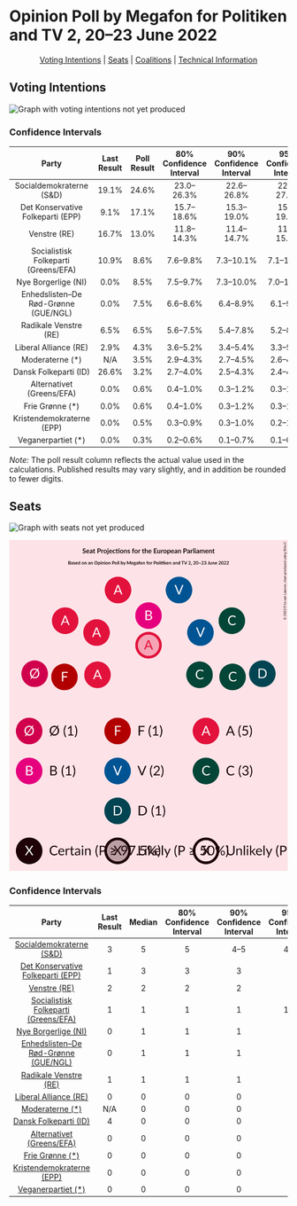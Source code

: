 # Opinion Poll by Megafon for Politiken and TV 2, 20–23 June 2022

<p align="center"><a href="#voting-intentions">Voting Intentions</a> | <a href="#seats">Seats</a> | <a href="#coalitions">Coalitions</a> | <a href="#technical-information">Technical Information</a></p>

## Voting Intentions

![Graph with voting intentions not yet produced](2022-06-23-Megafon.png "Voting Intentions")

### Confidence Intervals

| Party | Last Result | Poll Result | 80% Confidence Interval | 90% Confidence Interval | 95% Confidence Interval | 99% Confidence Interval |
|:-----:|:-----------:|:-----------:|:-----------------------:|:-----------------------:|:-----------------------:|:-----------------------:|
| Socialdemokraterne (S&D) | 19.1% | 24.6% | 23.0–26.3% |22.6–26.8% |22.2–27.2% |21.5–28.0% |
| Det Konservative Folkeparti (EPP) | 9.1% | 17.1% | 15.7–18.6% |15.3–19.0% |15.0–19.4% |14.4–20.1% |
| Venstre (RE) | 16.7% | 13.0% | 11.8–14.3% |11.4–14.7% |11.1–15.1% |10.6–15.7% |
| Socialistisk Folkeparti (Greens/EFA) | 10.9% | 8.6% | 7.6–9.8% |7.3–10.1% |7.1–10.4% |6.6–10.9% |
| Nye Borgerlige (NI) | 0.0% | 8.5% | 7.5–9.7% |7.3–10.0% |7.0–10.3% |6.6–10.9% |
| Enhedslisten–De Rød-Grønne (GUE/NGL) | 0.0% | 7.5% | 6.6–8.6% |6.4–8.9% |6.1–9.2% |5.7–9.8% |
| Radikale Venstre (RE) | 6.5% | 6.5% | 5.6–7.5% |5.4–7.8% |5.2–8.1% |4.8–8.6% |
| Liberal Alliance (RE) | 2.9% | 4.3% | 3.6–5.2% |3.4–5.4% |3.3–5.6% |3.0–6.1% |
| Moderaterne (*) | N/A | 3.5% | 2.9–4.3% |2.7–4.5% |2.6–4.7% |2.3–5.2% |
| Dansk Folkeparti (ID) | 26.6% | 3.2% | 2.7–4.0% |2.5–4.3% |2.4–4.5% |2.1–4.8% |
| Alternativet (Greens/EFA) | 0.0% | 0.6% | 0.4–1.0% |0.3–1.2% |0.3–1.3% |0.2–1.5% |
| Frie Grønne (*) | 0.0% | 0.6% | 0.4–1.0% |0.3–1.2% |0.3–1.3% |0.2–1.5% |
| Kristendemokraterne (EPP) | 0.0% | 0.5% | 0.3–0.9% |0.3–1.0% |0.2–1.1% |0.2–1.4% |
| Veganerpartiet (*) | 0.0% | 0.3% | 0.2–0.6% |0.1–0.7% |0.1–0.8% |0.0–1.0% |

*Note:* The poll result column reflects the actual value used in the calculations. Published results may vary slightly, and in addition be rounded to fewer digits.

## Seats

![Graph with seats not yet produced](2022-06-23-Megafon-seats.png "Seats")

![Graph with seating plan not yet produced](2022-06-23-Megafon-seating-plan.png "Seating Plan")

### Confidence Intervals

| Party | Last Result | Median | 80% Confidence Interval | 90% Confidence Interval | 95% Confidence Interval | 99% Confidence Interval |
|:-----:|:-----------:|:------:|:-----------------------:|:-----------------------:|:-----------------------:|:-----------------------:|
| <a href="#socialdemokraterne-(s&d)">Socialdemokraterne (S&D)</a> | 3 | 5 | 5 |4–5 |4–5 |4–5 |
| <a href="#det-konservative-folkeparti-(epp)">Det Konservative Folkeparti (EPP)</a> | 1 | 3 | 3 |3 |3 |3–4 |
| <a href="#venstre-(re)">Venstre (RE)</a> | 2 | 2 | 2 |2 |2 |2–3 |
| <a href="#socialistisk-folkeparti-(greens/efa)">Socialistisk Folkeparti (Greens/EFA)</a> | 1 | 1 | 1 |1 |1–2 |1–2 |
| <a href="#nye-borgerlige-(ni)">Nye Borgerlige (NI)</a> | 0 | 1 | 1 |1 |1 |1–2 |
| <a href="#enhedslisten–de-rød-grønne-(gue/ngl)">Enhedslisten–De Rød-Grønne (GUE/NGL)</a> | 0 | 1 | 1 |1 |1 |1 |
| <a href="#radikale-venstre-(re)">Radikale Venstre (RE)</a> | 1 | 1 | 1 |1 |1 |1 |
| <a href="#liberal-alliance-(re)">Liberal Alliance (RE)</a> | 0 | 0 | 0 |0 |0 |0–1 |
| <a href="#moderaterne-(*)">Moderaterne (*)</a> | N/A | 0 | 0 |0 |0 |0 |
| <a href="#dansk-folkeparti-(id)">Dansk Folkeparti (ID)</a> | 4 | 0 | 0 |0 |0 |0 |
| <a href="#alternativet-(greens/efa)">Alternativet (Greens/EFA)</a> | 0 | 0 | 0 |0 |0 |0 |
| <a href="#frie-grønne-(*)">Frie Grønne (*)</a> | 0 | 0 | 0 |0 |0 |0 |
| <a href="#kristendemokraterne-(epp)">Kristendemokraterne (EPP)</a> | 0 | 0 | 0 |0 |0 |0 |
| <a href="#veganerpartiet-(*)">Veganerpartiet (*)</a> | 0 | 0 | 0 |0 |0 |0 |

